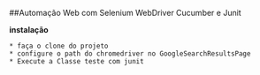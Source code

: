 ##Automação Web com Selenium WebDriver Cucumber e Junit


 **instalação**
	
	* faça o clone do projeto
	* configure o path do chromedriver no GoogleSearchResultsPage
	* Execute a Classe teste com junit
